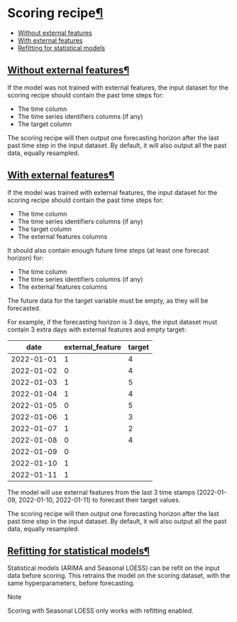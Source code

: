 Scoring recipe[¶](#scoring-recipe "Permalink to this heading")
==============================================================



* [Without external features](#without-external-features)
* [With external features](#with-external-features)
* [Refitting for statistical models](#refitting-for-statistical-models)




[Without external features](#id1)[¶](#without-external-features "Permalink to this heading")
--------------------------------------------------------------------------------------------


If the model was not trained with external features, the input dataset for the scoring recipe should contain the past time steps for:


* The time column
* The time series identifiers columns (if any)
* The target column


The scoring recipe will then output one forecasting horizon after the last past time step in the input dataset. By default, it will also output all the past data, equally resampled.




[With external features](#id2)[¶](#with-external-features "Permalink to this heading")
--------------------------------------------------------------------------------------


If the model was trained with external features, the input dataset for the scoring recipe should contain the past time steps for:


* The time column
* The time series identifiers columns (if any)
* The target column
* The external features columns


It should also contain enough future time steps (at least one forecast horizon) for:


* The time column
* The time series identifiers columns (if any)
* The external features columns


The future data for the target variable must be empty, as they will be forecasted.


For example, if the forecasting horizon is 3 days, the input dataset must contain 3 extra days with external features and empty target:




| date | external\_feature | target |
| --- | --- | --- |
| 2022\-01\-01 | 1 | 4 |
| 2022\-01\-02 | 0 | 4 |
| 2022\-01\-03 | 1 | 5 |
| 2022\-01\-04 | 1 | 4 |
| 2022\-01\-05 | 0 | 5 |
| 2022\-01\-06 | 1 | 3 |
| 2022\-01\-07 | 1 | 2 |
| 2022\-01\-08 | 0 | 4 |
| 2022\-01\-09 | 0 |  |
| 2022\-01\-10 | 1 |  |
| 2022\-01\-11 | 1 |  |


The model will use external features from the last 3 time stamps (2022\-01\-09, 2022\-01\-10, 2022\-01\-11\) to forecast their target values.


The scoring recipe will then output one forecasting horizon after the last past time step in the input dataset. By default, it will also output all the past data, equally resampled.




[Refitting for statistical models](#id3)[¶](#refitting-for-statistical-models "Permalink to this heading")
----------------------------------------------------------------------------------------------------------


Statistical models (ARIMA and Seasonal LOESS) can be refit on the input data before scoring. This retrains the model on the scoring dataset, with the same hyperparameters, before forecasting.



Note


Scoring with Seasonal LOESS only works with refitting enabled.
